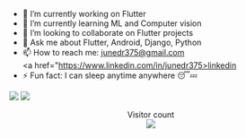 
- 🔭 I’m currently working on Flutter
- 🌱 I’m currently learning ML and Computer vision
- 👯 I’m looking to collaborate on Flutter projects
- 💬 Ask me about Flutter, Android, Django, Python
- 📫 How to reach me: junedr375@gmail.com <div><a href="https://www.linkedin.com/in/junedr375>linkedin</a></div>
- ⚡ Fun fact: I can sleep anytime anywhere 😴💤


<img src="https://github-readme-stats.vercel.app/api?username=junedr375&show_icons=true&title_color=00ff00&icon_color=bb2acf&text_color=daf7dc&bg_color=151515">
<img src="https://github-readme-stats.vercel.app/api/top-langs/?username=junedr375&hide=javascript,html)](https://github.com/junedr375/github-readme-stats">
<p align="center"> 
  Visitor count<br>
  <img src="https://profile-counter.glitch.me/junedr375/count.svg" />
</p>
